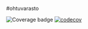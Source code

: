 #ohtuvarasto

![Coverage badge](https://github.com/tumffa/ohtuvarasto/actions/workflows/main.yml/badge.svg)
[![codecov](https://codecov.io/gh/tumffa/ohtuvarasto/graph/badge.svg?token=QZZJ3LVN2G)](https://codecov.io/gh/tumffa/ohtuvarasto)
